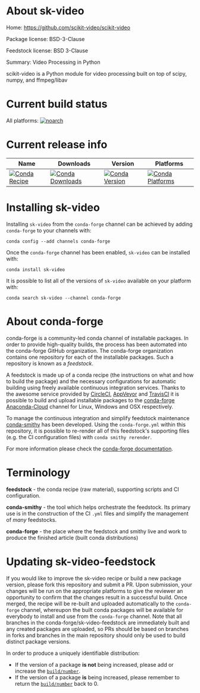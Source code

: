 About sk-video
==============

Home: https://github.com/scikit-video/scikit-video

Package license: BSD-3-Clause

Feedstock license: BSD 3-Clause

Summary: Video Processing in Python

scikit-video is a Python module for video processing
built on top of scipy, numpy, and ffmpeg/libav


Current build status
====================

All platforms:
[![noarch](https://img.shields.io/circleci/project/github/conda-forge/sk-video-feedstock/master.svg?label=noarch)](https://circleci.com/gh/conda-forge/sk-video-feedstock)

Current release info
====================

| Name | Downloads | Version | Platforms |
| --- | --- | --- | --- |
| [![Conda Recipe](https://img.shields.io/badge/recipe-sk--video-green.svg)](https://anaconda.org/conda-forge/sk-video) | [![Conda Downloads](https://img.shields.io/conda/dn/conda-forge/sk-video.svg)](https://anaconda.org/conda-forge/sk-video) | [![Conda Version](https://img.shields.io/conda/vn/conda-forge/sk-video.svg)](https://anaconda.org/conda-forge/sk-video) | [![Conda Platforms](https://img.shields.io/conda/pn/conda-forge/sk-video.svg)](https://anaconda.org/conda-forge/sk-video) |

Installing sk-video
===================

Installing `sk-video` from the `conda-forge` channel can be achieved by adding `conda-forge` to your channels with:

```
conda config --add channels conda-forge
```

Once the `conda-forge` channel has been enabled, `sk-video` can be installed with:

```
conda install sk-video
```

It is possible to list all of the versions of `sk-video` available on your platform with:

```
conda search sk-video --channel conda-forge
```


About conda-forge
=================

conda-forge is a community-led conda channel of installable packages.
In order to provide high-quality builds, the process has been automated into the
conda-forge GitHub organization. The conda-forge organization contains one repository
for each of the installable packages. Such a repository is known as a *feedstock*.

A feedstock is made up of a conda recipe (the instructions on what and how to build
the package) and the necessary configurations for automatic building using freely
available continuous integration services. Thanks to the awesome service provided by
[CircleCI](https://circleci.com/), [AppVeyor](https://www.appveyor.com/)
and [TravisCI](https://travis-ci.org/) it is possible to build and upload installable
packages to the [conda-forge](https://anaconda.org/conda-forge)
[Anaconda-Cloud](https://anaconda.org/) channel for Linux, Windows and OSX respectively.

To manage the continuous integration and simplify feedstock maintenance
[conda-smithy](https://github.com/conda-forge/conda-smithy) has been developed.
Using the ``conda-forge.yml`` within this repository, it is possible to re-render all of
this feedstock's supporting files (e.g. the CI configuration files) with ``conda smithy rerender``.

For more information please check the [conda-forge documentation](https://conda-forge.org/docs/).

Terminology
===========

**feedstock** - the conda recipe (raw material), supporting scripts and CI configuration.

**conda-smithy** - the tool which helps orchestrate the feedstock.
                   Its primary use is in the construction of the CI ``.yml`` files
                   and simplify the management of *many* feedstocks.

**conda-forge** - the place where the feedstock and smithy live and work to
                  produce the finished article (built conda distributions)


Updating sk-video-feedstock
===========================

If you would like to improve the sk-video recipe or build a new
package version, please fork this repository and submit a PR. Upon submission,
your changes will be run on the appropriate platforms to give the reviewer an
opportunity to confirm that the changes result in a successful build. Once
merged, the recipe will be re-built and uploaded automatically to the
`conda-forge` channel, whereupon the built conda packages will be available for
everybody to install and use from the `conda-forge` channel.
Note that all branches in the conda-forge/sk-video-feedstock are
immediately built and any created packages are uploaded, so PRs should be based
on branches in forks and branches in the main repository should only be used to
build distinct package versions.

In order to produce a uniquely identifiable distribution:
 * If the version of a package **is not** being increased, please add or increase
   the [``build/number``](https://conda.io/docs/user-guide/tasks/build-packages/define-metadata.html#build-number-and-string).
 * If the version of a package **is** being increased, please remember to return
   the [``build/number``](https://conda.io/docs/user-guide/tasks/build-packages/define-metadata.html#build-number-and-string)
   back to 0.
